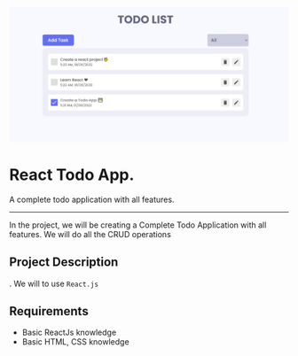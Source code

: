 ![React Todo App](./banner.png)

# React Todo App.

A complete todo application with all features.

 
 
---

In the project, we will be creating a Complete Todo Application with all features. We will do all the CRUD operations
## Project Description
. We will to use `React.js`  

  
 

## Requirements

- Basic ReactJs knowledge
- Basic HTML, CSS knowledge
 